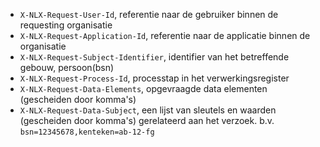 * `X-NLX-Request-User-Id`, referentie naar de gebruiker binnen de requesting organisatie
* `X-NLX-Request-Application-Id`, referentie naar de applicatie binnen de organisatie
* `X-NLX-Request-Subject-Identifier`, identifier van het betreffende gebouw, persoon(bsn)
* `X-NLX-Request-Process-Id`, processtap in het verwerkingsregister
* `X-NLX-Request-Data-Elements`, opgevraagde data elementen (gescheiden door komma's)
* `X-NLX-Request-Data-Subject`, een lijst van sleutels en waarden (gescheiden door komma's) gerelateerd aan het verzoek. b.v. `bsn=12345678,kenteken=ab-12-fg`
